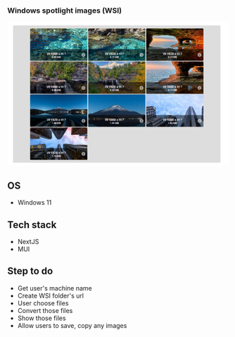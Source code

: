 ### Windows spotlight images (WSI)

![preview](https://github.com/duhoang00/windows-spotlight-images/blob/main/public/wsi.png?raw=true)

## OS

- Windows 11

## Tech stack

- NextJS
- MUI

## Step to do

- Get user's machine name
- Create WSI folder's url
- User choose files
- Convert those files
- Show those files
- Allow users to save, copy any images
